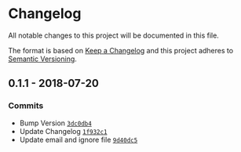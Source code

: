 # Changelog

All notable changes to this project will be documented in this file.

The format is based on [Keep a Changelog](http://keepachangelog.com/en/1.0.0/)
and this project adheres to [Semantic Versioning](http://semver.org/spec/v2.0.0.html).

## 0.1.1 - 2018-07-20

### Commits

- Bump Version [`3dc0db4`](https://github.com/fredbradley/socs-ics-calendar-parser/commit/3dc0db48b9f68ddc62bd5bfd091fc8b87573bbcb)
- Update Changelog [`1f932c1`](https://github.com/fredbradley/socs-ics-calendar-parser/commit/1f932c19ae723848c5e2d718852c4884917fa8a9)
- Update email and ignore file [`9d40dc5`](https://github.com/fredbradley/socs-ics-calendar-parser/commit/9d40dc56ca0a52e77c3d8879ea28a1979b690733)
